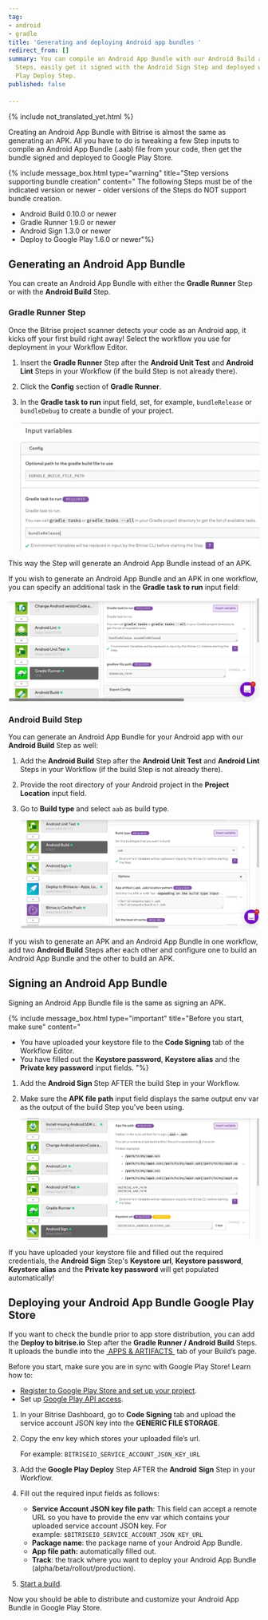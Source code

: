 ```yaml
---
tag:
- android
- gradle
title: 'Generating and deploying Android app bundles '
redirect_from: []
summary: You can compile an Android App Bundle with our Android Build and Gradle Runner
  Steps, easily get it signed with the Android Sign Step and deployed with Google
  Play Deploy Step.
published: false

---
```

{% include not_translated_yet.html %}

Creating an Android App Bundle with Bitrise is almost the same as generating an APK. All you have to do is tweaking a few Step inputs to compile an Android App Bundle (.aab) file from your code, then get the bundle signed and deployed to Google Play Store.

{% include message_box.html type="warning" title="Step versions supporting bundle creation" content=" The following Steps must be of the indicated version or newer - older versions of the Steps do NOT support bundle creation.

* Android Build 0.10.0 or newer
* Gradle Runner 1.9.0 or newer
* Android Sign 1.3.0 or newer
* Deploy to Google Play 1.6.0 or newer"%}

## Generating an Android App Bundle

You can create an Android App Bundle with either the **Gradle Runner** Step or with the **Android Build** Step.

### Gradle Runner Step

Once the Bitrise project scanner detects your code as an Android app, it kicks off your first build right away! Select the workflow you use for deployment in your Workflow Editor.

1. Insert the **Gradle Runner** Step after the **Android Unit Test** and **Android Lint** Steps in your Workflow (if the build Step is not already there).
2. Click the **Config** section of **Gradle Runner**.
3. In the **Gradle task to run** input field, set, for example, `bundleRelease` or `bundleDebug` to create a bundle of your project.

   ![](/img/bundlerelease.jpg)

This way the Step will generate an Android App Bundle instead of an APK.

If you wish to generate an Android App Bundle and an APK in one workflow, you can specify an additional task in the **Gradle task to run** input field:

![](/img/assemble-bundle-gradle-runner.jpg)

### Android Build Step

You can generate an Android App Bundle for your Android app with our **Android Build** Step as well:

1. Add the **Android Build** Step after the **Android Unit Test** and **Android Lint** Steps in your Workflow (if the build Step is not already there).
2. Provide the root directory of your Android project in the **Project Location** input field.
3. Go to **Build type** and select `aab` as build type.

   ![](/img/android-build-aab-config.jpg)

If you wish to generate an APK and an Android App Bundle in one workflow, add two **Android Build** Steps after each other and configure one to build an Android App Bundle and the other to build an APK.

## Signing an Android App Bundle

Signing an Android App Bundle file is the same as signing an APK.

{% include message_box.html type="important" title="Before you start, make sure" content="

* You have uploaded your keystore file to the **Code Signing** tab of the Workflow Editor.
* You have filled out the **Keystore password**, **Keystore alias** and the **Private key password** input fields. "%}

1. Add the **Android Sign** Step AFTER the build Step in your Workflow.
2. Make sure the **APK file path** input field displays the same output env var as the output of the build Step you've been using.

   ![](/img/android-sign-aab-apk.jpg)

If you have uploaded your keystore file and filled out the required credentials, the **Android** **Sign** Step's **Keystore url**, **Keystore password**, **Keystore alias** and the **Private key password** will get populated automatically!

## Deploying your Android App Bundle Google Play Store

If you want to check the bundle prior to app store distribution, you can add the **Deploy to bitrise.io** Step after the **Gradle Runner / Android Build** Steps. It uploads the bundle into the [ APPS & ARTIFACTS ](https://devcenter.bitrise.io/builds/build-artifacts-online/) tab of your Build’s page.

Before you start, make sure you are in sync with Google Play Store! Learn how to:

* [Register to Google Play Store and set up your project](https://devcenter.bitrise.io/tutorials/deploy/android-deployment/#register-to-google-play-store-and-set-up-your-first-project).
* Set up [Google Play API access](https://devcenter.bitrise.io/tutorials/deploy/android-deployment/#set-up-google-play-api-access).

1. In your Bitrise Dashboard, go to **Code Signing** tab and upload the service account JSON key into the **GENERIC FILE STORAGE**.
2. Copy the env key which stores your uploaded file’s url.

   For example: `BITRISEIO_SERVICE_ACCOUNT_JSON_KEY_URL`
3. Add the **Google Play Deploy** Step AFTER the **Android** **Sign** Step in your Workflow.
4. Fill out the required input fields as follows:
   * **Service Account JSON key file path**: This field can accept a remote URL so you have to provide the env var which contains your uploaded service account JSON key. For example: `$BITRISEIO_SERVICE_ACCOUNT_JSON_KEY_URL`
   * **Package name**: the package name of your Android App Bundle.
   * **App file path:**  automatically filled out.
   * **Track**: the track where you want to deploy your Android App Bundle (alpha/beta/rollout/production).
5. [Start a build]().

Now you should be able to distribute and customize your Android App Bundle in Google Play Store.